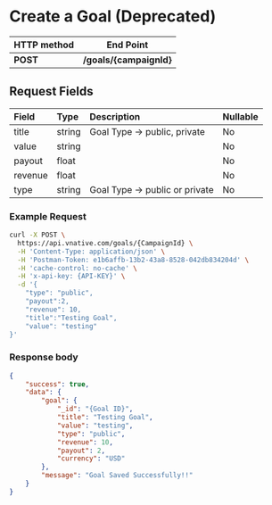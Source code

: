 # **Create a Goal \(Deprecated\)**

| **HTTP method** | **End Point** |
| --- | --- |
| **POST** | **/goals/{campaignId}** |

## Request Fields

| Field | Type | Description | Nullable |
| :--- | :--- | :--- | :--- |
| title | string | Goal Type -&gt; public, private | No |
| value | string |  | No |
| payout | float |  | No |
| revenue | float |  | No |
| type | string | Goal Type -&gt; public or private | No |

### Example Request

```bash
curl -X POST \
  https://api.vnative.com/goals/{CampaignId} \
  -H 'Content-Type: application/json' \
  -H 'Postman-Token: e1b6affb-13b2-43a8-8528-042db834204d' \
  -H 'cache-control: no-cache' \
  -H 'x-api-key: {API-KEY}' \
  -d '{
    "type": "public",
    "payout":2,
    "revenue": 10,
    "title":"Testing Goal",
    "value": "testing"
}'
```

### **Response body**

```json
{
    "success": true,
    "data": {
        "goal": {
            "_id": "{Goal ID}",
            "title": "Testing Goal",
            "value": "testing",
            "type": "public",
            "revenue": 10,
            "payout": 2,
            "currency": "USD"
        },
        "message": "Goal Saved Successfully!!"
    }
}
```



